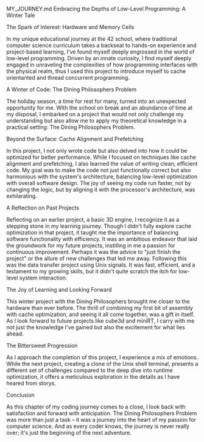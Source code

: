 MY_JOURNEY.md
Embracing the Depths of Low-Level Programming: A Winter Tale

The Spark of Interest: Hardware and Memory Cells

In my unique educational journey at the 42 school, where traditional computer science curriculum takes a backseat to hands-on experience and project-based learning, I've found myself deeply engrossed in the world of low-level programming. Driven by an innate curiosity, I find myself deeply engaged in unraveling the complexities of how programming interfaces with the physical realm, thus I used this project to introduce myself to cache orientanted and thread concurrent programming.

A Winter of Code: The Dining Philosophers Problem

The holiday season, a time for rest for many, turned into an unexpected opportunity for me. With the school on break and an abundance of time at my disposal, I embarked on a project that would not only challenge my understanding but also allow me to apply my theoretical knowledge in a practical setting: The Dining Philosophers Problem.

Beyond the Surface: Cache Alignment and Prefetching

In this project, I not only wrote code but also delved into how it could be optimized for better performance. While I focused on techniques like cache alignment and prefetching, I also learned the value of writing clean, efficient code. My goal was to make the code not just functionally correct but also harmonious with the system's architecture, balancing low-level optimization with overall software design. The joy of seeing my code run faster, not by changing the logic, but by aligning it with the processor's architecture, was exhilarating.

A Reflection on Past Projects

Reflecting on an earlier project, a basic 3D engine, I recognize it as a stepping stone in my learning journey. Though I didn't fully explore cache optimization in that project, it taught me the importance of balancing software functionality with efficiency. It was an ambitious endeavor that laid the groundwork for my future projects, instilling in me a passion for continuous improvement. Perhaps it was the advice to "just finish the project" or the allure of new challenges that led me away. Following this was the data transfer project using Unix signals. It was fast, efficient, and a testament to my growing skills, but it didn't quite scratch the itch for low-level system interaction.

The Joy of Learning and Looking Forward

This winter project with the Dining Philosophers brought me closer to the hardware than ever before. The thrill of combining my first bit of assembly with cache optimization, and seeing it all come together, was a gift in itself. As I look forward to future projects like cube3d and miniRT, I carry with me not just the knowledge I've gained but also the excitement for what lies ahead.

The Bittersweet Progression

As I approach the completion of this project, I experience a mix of emotions. While the next project, creating a clone of the Unix shell terminal, presents a different set of challenges compared to the deep dive into runtime optimization, it offers a meticulous exploration in the details as I have heared from storys.

Conclusion

As this chapter of my coding journey comes to a close, I look back with satisfaction and forward with anticipation. The Dining Philosophers Problem was more than just a task – it was a journey into the heart of my passion for computer science. And as every coder knows, the journey is never really over; it's just the beginning of the next adventure.
